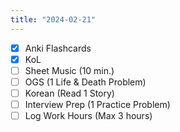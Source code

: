 ```yaml
---
title: "2024-02-21"
---
```


- [x] Anki Flashcards
- [x] KoL
- [ ] Sheet Music (10 min.)
- [ ] OGS (1 Life & Death Problem)
- [ ] Korean (Read 1 Story)
- [ ] Interview Prep (1 Practice Problem)
- [ ] Log Work Hours (Max 3 hours)